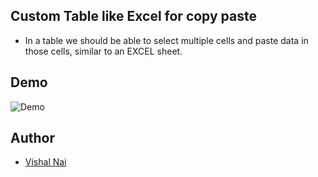 
## Custom Table like Excel for copy paste

 - In a table we should be able to select multiple cells and paste data in those cells, similar to an EXCEL sheet.
## Demo

![Demo](https://s3.ezgif.com/tmp/ezgif-3-bcbf511272.gif)


## Author

- [Vishal Nai](https://github.com/Vishal-Nai)

